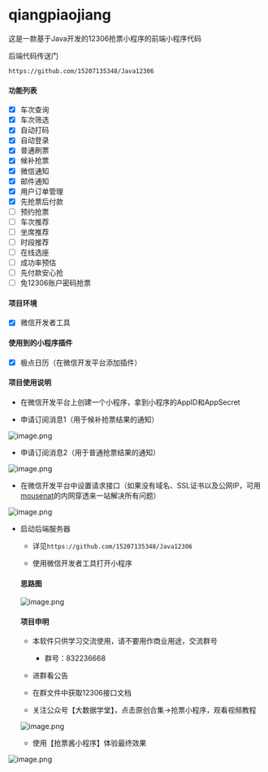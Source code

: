 # qiangpiaojiang

这是一款基于Java开发的12306抢票小程序的前端小程序代码

后端代码传送门

`https://github.com/15207135348/Java12306`

#### 功能列表

*   [x]  车次查询
*   [x]  车次筛选
*   [x]  自动打码
*   [x]  自动登录
*   [x]  普通刷票
*   [x]  候补抢票
*   [x]  微信通知
*   [x]  邮件通知
*   [x]  用户订单管理
*   [x]  先抢票后付款
*   [ ]  预约抢票
*   [ ]  车次推荐
*   [ ]  坐席推荐
*   [ ]  时段推荐
*   [ ]  在线选座
*   [ ]  成功率预估
*   [ ]  先付款安心抢
*   [ ]  免12306账户密码抢票

#### 项目环境

*   [x]  微信开发者工具

#### 使用到的小程序插件

*   [x]  极点日历（在微信开发平台添加插件）

#### 项目使用说明

*   在微信开发平台上创建一个小程序，拿到小程序的AppID和AppSecret

*   申请订阅消息1（用于候补抢票结果的通知）

  ![image.png](https://upload-images.jianshu.io/upload_images/12652505-264590224120ec36.png?imageMogr2/auto-orient/strip%7CimageView2/2/w/1240)


*   申请订阅消息2（用于普通抢票结果的通知）

![image.png](https://upload-images.jianshu.io/upload_images/12652505-1440b8b7506e2ee6.png?imageMogr2/auto-orient/strip%7CimageView2/2/w/1240)


*   在微信开发平台中设置请求接口（如果没有域名、SSL证书以及公网IP，可用[mousenat](https://www.mousenat.cn/index.html)的内网穿透来一站解决所有问题）

![image.png](https://upload-images.jianshu.io/upload_images/12652505-f58acc23524c2cda.png?imageMogr2/auto-orient/strip%7CimageView2/2/w/1240)


*   启动后端服务器

    *   详见`https://github.com/15207135348/Java12306`

    *   使用微信开发者工具打开小程序

    #### 思路图

    ![image.png](https://upload-images.jianshu.io/upload_images/12652505-470cc9aa3711b785.png?imageMogr2/auto-orient/strip%7CimageView2/2/w/1240)

    #### 项目申明

    *   本软件只供学习交流使用，请不要用作商业用途，交流群号

        *   群号：832236668

    *   进群看公告

    *   在群文件中获取12306接口文档

    *   关注公众号【大数据学堂】，点击原创合集->抢票小程序，观看视频教程

    ![image.png](https://upload-images.jianshu.io/upload_images/12652505-bd565cd6ec07bec5.png?imageMogr2/auto-orient/strip%7CimageView2/2/w/1240)
 
    *   使用【抢票酱小程序】体验最终效果

  ![image.png](https://upload-images.jianshu.io/upload_images/12652505-eb8d716baf47005f.png?imageMogr2/auto-orient/strip%7CimageView2/2/w/1240)

